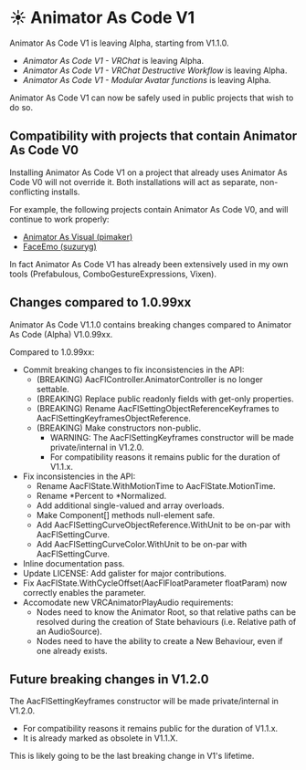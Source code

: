 ﻿---
date: 2024-08-19T10:30
unlisted: true
---

# ☀️ Animator As Code V1

Animator As Code V1 is leaving Alpha, starting from V1.1.0.
- *Animator As Code V1 - VRChat* is leaving Alpha.
- *Animator As Code V1 - VRChat Destructive Workflow* is leaving Alpha.
- *Animator As Code V1 - Modular Avatar functions* is leaving Alpha.

Animator As Code V1 can now be safely used in public projects that wish to do so.

## Compatibility with projects that contain Animator As Code V0

Installing Animator As Code V1 on a project that already uses Animator As Code V0 will not override it.
Both installations will act as separate, non-conflicting installs.

For example, the following projects contain Animator As Code V0, and will continue to work properly:
- [Animator As Visual (pimaker)](https://github.com/PiMaker)
- [FaceEmo (suzuryg)](https://suzuryg.github.io/face-emo/)

In fact Animator As Code V1 has already been extensively used in my own tools (Prefabulous, ComboGestureExpressions, Vixen).

## Changes compared to 1.0.99xx

Animator As Code V1.1.0 contains breaking changes compared to Animator As Code (Alpha) V1.0.99xx.

Compared to 1.0.99xx:
- Commit breaking changes to fix inconsistencies in the API:
    - (BREAKING) AacFlController.AnimatorController is no longer settable.
    - (BREAKING) Replace public readonly fields with get-only properties.
    - (BREAKING) Rename AacFlSettingObjectReferenceKeyframes to AacFlSettingKeyframesObjectReference.
    - (BREAKING) Make constructors non-public.
        - WARNING: The AacFlSettingKeyframes constructor will be made private/internal in V1.2.0.
        - For compatibility reasons it remains public for the duration of V1.1.x.
- Fix inconsistencies in the API:
    - Rename AacFlState.WithMotionTime to AacFlState.MotionTime.
    - Rename *Percent to *Normalized.
    - Add additional single-valued and array overloads.
    - Make Component[] methods null-element safe.
    - Add AacFlSettingCurveObjectReference.WithUnit to be on-par with AacFlSettingCurve.
    - Add AacFlSettingCurveColor.WithUnit to be on-par with AacFlSettingCurve.
- Inline documentation pass.
- Update LICENSE: Add galister for major contributions.
- Fix AacFlState.WithCycleOffset(AacFlFloatParameter floatParam) now correctly enables the parameter.
- Accomodate new VRCAnimatorPlayAudio requirements:
    - Nodes need to know the Animator Root, so that relative paths can be resolved during the creation of State behaviours (i.e. Relative path of an AudioSource).
    - Nodes need to have the ability to create a New Behaviour, even if one already exists.

## Future breaking changes in V1.2.0

The AacFlSettingKeyframes constructor will be made private/internal in V1.2.0.
- For compatibility reasons it remains public for the duration of V1.1.x.
- It is already marked as obsolete in V1.1.X.

This is likely going to be the last breaking change in V1's lifetime.
